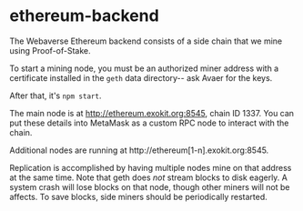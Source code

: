 # ethereum-backend

The Webaverse Ethereum backend consists of a side chain that we mine using Proof-of-Stake.

To start a mining node, you must be an authorized miner address with a certificate installed in the `geth` data directory-- ask Avaer for the keys.

After that, it's `npm start`.

The main node is at http://ethereum.exokit.org:8545, chain ID 1337. You can put these details into MetaMask as a custom RPC node to interact with the chain.

Additional nodes are running at http://ethereum[1-n].exokit.org:8545.

Replication is accomplished by having multiple nodes mine on that address at the same time. Note that geth does _not_ stream blocks to disk eagerly. A system crash will lose blocks on that node, though other miners will not be affects. To save blocks, side miners should be periodically restarted.
